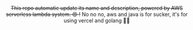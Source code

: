 <div align="center">
<strike>This repo automatic update its name and description, powered by AWS serverless lambda system. 😍 !</strike>
No no no, aws and java is for sucker, it's for using vercel and golang 🤞🏾
</div>
